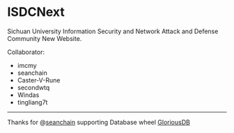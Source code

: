 # ISDCNext
Sichuan University Information Security and Network Attack and Defense Community New Website.

Collaborator:

- imcmy
- seanchain
- Caster-V-Rune
- secondwtq
- Windas
- tingliang7t

---

Thanks for @[seanchain](https://github.com/seanchain) supporting Database wheel [GloriousDB](https://github.com/seanchain/GloriousDB)